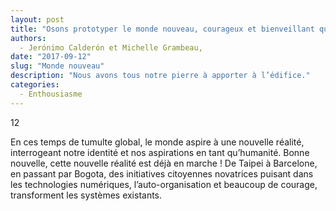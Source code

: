```yaml
---
layout: post
title: "Osons prototyper le monde nouveau, courageux et bienveillant que nous savons possible"
authors: 
  - Jerónimo Calderón et Michelle Grambeau, 
date: "2017-09-12"
slug: "Monde nouveau"
description: "Nous avons tous notre pierre à apporter à l’édifice."
categories:
  - Enthousiasme
---
```

12


En ces temps de tumulte global, le monde aspire à une nouvelle réalité, interrogeant notre identité et nos aspirations en tant qu’humanité. Bonne nouvelle, cette nouvelle réalité est déjà en marche ! De Taipei à Barcelone, en passant par Bogota, des initiatives citoyennes novatrices puisant dans les technologies numériques, l’auto-organisation et beaucoup de courage, transforment les systèmes existants.
